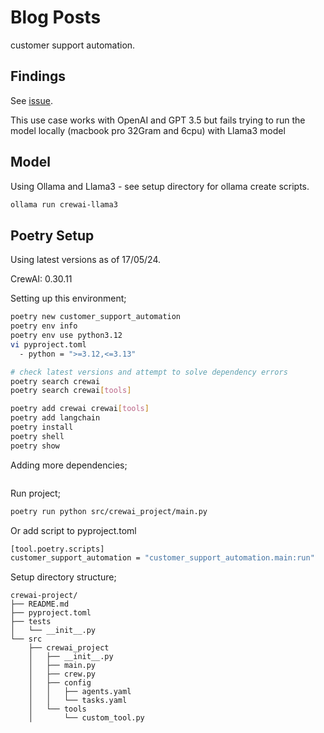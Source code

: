 # Blog Posts

customer support automation.

## Findings

See [issue](https://github.com/aibtcdev/ai-agent-crew/issues/9).

This use case works with OpenAI and GPT 3.5 but fails trying to
run the model locally (macbook pro 32Gram and 6cpu) with Llama3 model

## Model

Using Ollama and Llama3 - see setup directory for ollama create scripts.

```bash
ollama run crewai-llama3
```

## Poetry Setup

Using latest versions as of 17/05/24.

CrewAI: 0.30.11

Setting up this environment;

```bash
poetry new customer_support_automation
poetry env info
poetry env use python3.12
vi pyproject.toml
  - python = ">=3.12,<=3.13"

# check latest versions and attempt to solve dependency errors
poetry search crewai
poetry search crewai[tools]

poetry add crewai crewai[tools]
poetry add langchain
poetry install
poetry shell
poetry show
```

Adding more dependencies;

```bash
```

Run project;

```bash
poetry run python src/crewai_project/main.py
```

Or add script to pyproject.toml

```bash
[tool.poetry.scripts]
customer_support_automation = "customer_support_automation.main:run"
```

Setup directory structure;

```image
crewai-project/
├── README.md
├── pyproject.toml
├── tests
│   └── __init__.py
└── src
    ├── crewai_project
    │   ├── __init__.py
    │   ├── main.py
    │   ├── crew.py
    │   ├── config
    │   │   ├── agents.yaml
    │   │   └── tasks.yaml
    │   └── tools
    │       └── custom_tool.py
```
